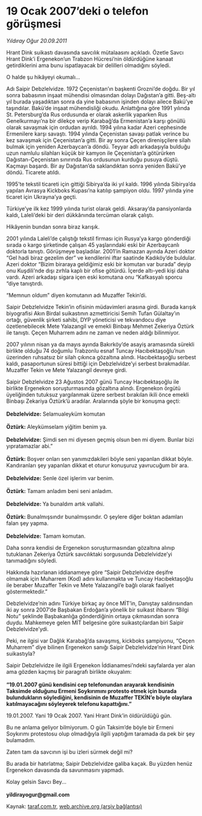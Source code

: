 # 19 Ocak 2007’deki o telefon görüşmesi

*Yıldıray Oğur 20.09.2011*

<div class="yazi"><p>Hrant Dink suikastı davasında savcılık mütalaasını açıkladı. Özetle Savcı Hrant Dink’i Ergenekon’un Trabzon Hücresi’nin öldürdüğüne kanaat getirdiklerini ama bunu ispatlayacak bir delilleri olmadığını söyledi.</p>
<p>O halde şu hikâyeyi okumalı...</p>
<p>Adı Saipir Debzlelvidze. 1972 Çeçenistan’ın başkenti Grozni’de doğdu. Bir yıl sonra babasının inşaat mühendisi olmasından dolayı Dağıstan’a gitti. Beş-altı yıl burada yaşadıktan sonra da yine babasının işinden dolayı ailece Bakü’ye taşındılar. Bakü’de inşaat mühendisliği okudu. Anlattığına göre 1991 yılında St. Petersburg’da Rus ordusunda er olarak askerlik yaparken Rus Genelkurmayı’na bir dilekçe verip Karabağ’da Ermenistan’a karşı gönüllü olarak savaşmak için ordudan ayrıldı. 1994 yılına kadar Azeri cephesinde Ermenilere karşı savaştı. 1994 yılında Çeçenistan savaşı patlak verince bu kez savaşmak için Çeçenistan’a gitti. Bir ay sonra Çeçen direnişçilere silah bulmak için yeniden Azerbaycan’a döndü. Teyyar adlı arkadaşıyla bulduğu uzun namlulu silahları küçük bir kamyon ile Çeçenistan’a götürürken Dağıstan-Çeçenistan sınırında Rus ordusunun kurduğu pusuya düştü. Kaçmayı başardı. Bir ay Dağıstan’da saklandıktan sonra yeniden Bakü’ye döndü. Ticarete atıldı.</p>
<p>1995’te tekstil ticareti için gittiği Sibirya’da iki yıl kaldı. 1996 yılında Sibirya’da yapılan Avrasya Kickboks Kupası’na katılıp şampiyon oldu. 1997 yılında yine ticaret için Ukrayna’ya geçti. </p>
<p>Türkiye’ye ilk kez 1999 yılında turist olarak geldi. Aksaray’da pansiyonlarda kaldı, Laleli’deki bir deri dükkânında tercüman olarak çalıştı.</p>
<p>Hikâyenin bundan sonra biraz karışık. </p>
<p>2001 yılında Laleli’de çalıştığı tekstil firması için Rusya’ya kargo gönderdiği sırada o kargo şirketinde çalışan 45 yaşlarındaki eski bir Azerbaycanlı doktorla tanıştı. Görüşmeye başladılar. 2001’in Ramazan ayında Azeri doktor “Gel hadi biraz gezelim der” ve kendilerini iftar saatinde Kadıköy’de buldular. Azeri doktor “Bizim biraraya geldiğimiz eski bir komutan var burada” deyip onu Kuşdili’nde dışı zırhla kaplı bir ofise götürdü. İçerde altı-yedi kişi daha vardı. Azeri arkadaşı sigara içen eski komutana onu “Kafkasyalı sporcu “diye tanıştırdı.</p>
<p>“Memnun oldum” diyen komutanın adı Muzaffer Tekin’di. </p>
<p>Saipir Debzlelvidze Tekin’in ofisinin müdavimleri arasına girdi. Burada karışık biyografisi Akın Birdal suikastının azmettiricisi Semih Tufan Gülaltay’ın ortağı, güvenlik şirketi sahibi, DYP yöneticisi ve tekvandocu diye özetlenebilecek Mete Yalazangil ve emekli Binbaşı Mehmet Zekeriya Öztürk ile tanıştı. Çeçen Muharrem adını ne zaman ve neden aldığı bilinmiyor.</p>
<p>2007 yılının nisan ya da mayıs ayında Bakırköy’de asayiş aramasında sürekli birlikte olduğu 74 doğumlu Trabzonlu esnaf Tuncay Hacıbektaşoğlu’nun üzerinden ruhsatsız bir silah çıkınca gözaltına alındı. Hacıbektaşoğlu serbest kaldı, pasaportunun süresi bittiği için Debzlelvidze’yi serbest bırakmadılar. Muzaffer Tekin ve Mete Yalazangil devreye girdi.</p>
<p>Saipir Debzlelvidze 23 Ağustos 2007 günü Tuncay Hacıbektaşoğlu ile birlikte Ergenekon soruşturmasında gözaltına alındı. Ergenekon örgütü üyeliğinden tutuksuz yargılanmak üzere serbest bırakılan ikili önce emekli Binbaşı Zekariya Öztürk’ü aradılar. Aralarında şöyle bir konuşma geçti: <br/><br/><b>Debzlelvidze:</b> Selamualeyküm komutan<br/><br/><b>Öztürk:</b> Aleykümselam yiğitim benim ya. <br/><br/><b>Debzlelvidze:</b> Şimdi sen mi diyesen geçmiş olsun ben mi diyem. Bunlar bizi yıpratamazlar abi.” <br/><br/><b>Öztürk:</b> Boşver onları sen yanımızdakileri böyle seni yapanlan dikkat böyle. Kandıranları şey yapanlan dikkat et oturur konuşuruz yavrucuğum bir ara. <br/><br/><b>Debzlelvidze:</b> Senle özel işlerim var benim.<br/><br/><b>Öztürk:</b> Tamam anladım beni seni anladım.<br/><br/><b>Debzlelvidze: </b>Ya bunaldım artık vallahi.<br/><br/><b>Öztürk:</b> Bunalmışsındır bunalmışsındır. O şeylere diğer boktan adamları falan şey yapma.<br/><br/><b>Debzlelvidze:</b> Tamam komutan.</p>
<p>Daha sonra kendisi de Ergenekon soruşturmasından gözaltına alınıp tutuklanan Zekeriya Öztürk savcılıktaki sorgusunda Debzlelvidze’yi tanımadığını söyledi.</p>
<p>Hakkında hazırlanan iddianameye göre “Saipir Debzlelvidze deşifre olmamak için Muharrem (Kod) adını kullanmakta ve Tuncay Hacıbektaşoğlu ile beraber Muzaffer Tekin ve Mete Yalazangil’e bağlı olarak faaliyet göstermektedir.”</p>
<p>Debzlelvidze’nin adını Türkiye birkaç ay önce MİT’in, Danıştay saldırısından iki ay sonra 2007’de Başbakan Erdoğan’a yönelik bir suikast ihbarını “Bilgi Notu” şeklinde Başbakanlığa gönderdiğinin ortaya çıkmasından sonra duydu. Mahkemeye gelen MİT belgesine göre suikastçılardan biri Saipir Debzlelvidze’ydi.</p>
<p>Peki, ne ilgisi var Dağlık Karabağ’da savaşmış, kickboks şampiyonu, “Çeçen Muharrem” diye bilinen Ergenekon sanığı Saipir Debzlelvidze’nin Hrant Dink suikastıyla?</p>
<p>Saipir Debzlelvidze ile ilgili Ergenekon İddianamesi’ndeki sayfalarda yer alan ama gözden kaçmış bir paragrafı birlikte okuyalım: <br/><br/><b>“19.01.2007 günü kendisini cep telefonundan arayarak kendisinin Taksimde olduğunu Ermeni Soykırımını protesto etmek için burada bulundukların söylediğini, kendisinin de Muzaffer TEKİN’e böyle olaylara katılmayacağını söyleyerek telefonu kapattığını.”</b></p>
<p>19.01.2007. Yani 19 Ocak 2007. Yani Hrant Dink’in öldürüldüğü gün.</p>
<p>Bu ne anlama geliyor bilmiyorum. O gün Taksim’de böyle bir Ermeni Soykırımı protestosu olup olmadığıyla ilgili yaptığım taramada da pek bir şey bulamadım.</p>
<p>Zaten tam da savcının işi bu izleri sürmek değil mi?</p>
<p>Bu arada bir hatırlatma; Saipir Debzlelvidze galiba kaçak. Bu yüzden henüz Ergenekon davasında da savunmasını yapmadı.</p>
<p>Kolay gelsin Savcı Bey... <br/><br/><b>yildirayogur@gmail.com</b></p>
</div>

Kaynak: [taraf.com.tr](http://www.taraf.com.tr/yildiray-ogur/makale-19-ocak-2007-deki-o-telefon-gorusmesi.htm), [web.archive.org (arşiv bağlantısı)](http://web.archive.org/web/20130709192534/http://www.taraf.com.tr/yildiray-ogur/makale-19-ocak-2007-deki-o-telefon-gorusmesi.htm)
